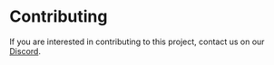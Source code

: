 # Contributing

If you are interested in contributing to this project, contact us on our [Discord](https://discord.gg/uRs7j8w3bX).

